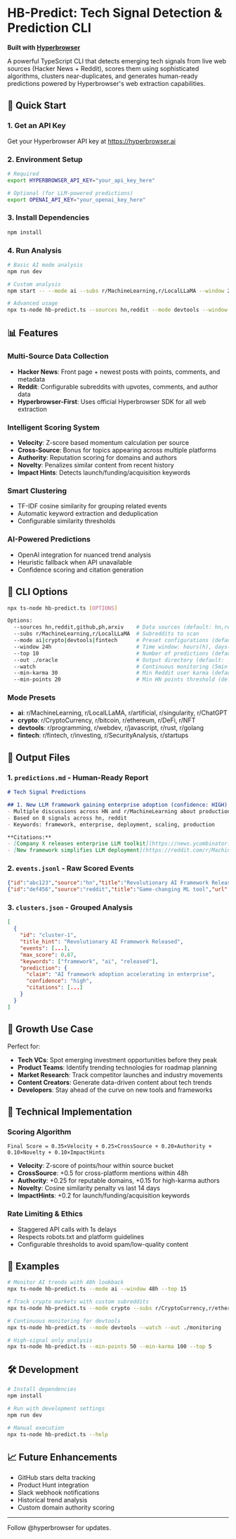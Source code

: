 # HB-Predict: Tech Signal Detection & Prediction CLI

**Built with [Hyperbrowser](https://hyperbrowser.ai)**

A powerful TypeScript CLI that detects emerging tech signals from live web sources (Hacker News + Reddit), scores them using sophisticated algorithms, clusters near-duplicates, and generates human-ready predictions powered by Hyperbrowser's web extraction capabilities.

## 🚀 Quick Start

### 1. Get an API Key
Get your Hyperbrowser API key at https://hyperbrowser.ai

### 2. Environment Setup
```bash
# Required
export HYPERBROWSER_API_KEY="your_api_key_here"

# Optional (for LLM-powered predictions)
export OPENAI_API_KEY="your_openai_key_here"
```

### 3. Install Dependencies
```bash
npm install
```

### 4. Run Analysis
```bash
# Basic AI mode analysis
npm run dev

# Custom analysis
npm start -- --mode ai --subs r/MachineLearning,r/LocalLLaMA --window 24h --top 10

# Advanced usage
npx ts-node hb-predict.ts --sources hn,reddit --mode devtools --window 48h --top 15 --out ./results
```

## 📊 Features

### Multi-Source Data Collection
- **Hacker News**: Front page + newest posts with points, comments, and metadata
- **Reddit**: Configurable subreddits with upvotes, comments, and author data
- **Hyperbrowser-First**: Uses official Hyperbrowser SDK for all web extraction

### Intelligent Scoring System
- **Velocity**: Z-score based momentum calculation per source
- **Cross-Source**: Bonus for topics appearing across multiple platforms
- **Authority**: Reputation scoring for domains and authors
- **Novelty**: Penalizes similar content from recent history
- **Impact Hints**: Detects launch/funding/acquisition keywords

### Smart Clustering
- TF-IDF cosine similarity for grouping related events
- Automatic keyword extraction and deduplication
- Configurable similarity thresholds

### AI-Powered Predictions
- OpenAI integration for nuanced trend analysis
- Heuristic fallback when API unavailable
- Confidence scoring and citation generation

## 🎯 CLI Options

```bash
npx ts-node hb-predict.ts [OPTIONS]

Options:
  --sources hn,reddit,github,ph,arxiv    # Data sources (default: hn,reddit)
  --subs r/MachineLearning,r/LocalLLaMA  # Subreddits to scan
  --mode ai|crypto|devtools|fintech      # Preset configurations (default: ai)
  --window 24h                           # Time window: hours(h), days(d), minutes(m)
  --top 10                               # Number of predictions (default: 10)
  --out ./oracle                         # Output directory (default: ./oracle)
  --watch                                # Continuous monitoring (5min intervals)
  --min-karma 30                         # Min Reddit user karma (default: 30)
  --min-points 20                        # Min HN points threshold (default: 20)
```

### Mode Presets
- **ai**: r/MachineLearning, r/LocalLLaMA, r/artificial, r/singularity, r/ChatGPT
- **crypto**: r/CryptoCurrency, r/bitcoin, r/ethereum, r/DeFi, r/NFT
- **devtools**: r/programming, r/webdev, r/javascript, r/rust, r/golang  
- **fintech**: r/fintech, r/investing, r/SecurityAnalysis, r/startups

## 📁 Output Files

### 1. `predictions.md` - Human-Ready Report
```markdown
# Tech Signal Predictions

## 1. New LLM framework gaining enterprise adoption (confidence: HIGH)
- Multiple discussions across HN and r/MachineLearning about production deployment
- Based on 8 signals across hn, reddit
- Keywords: framework, enterprise, deployment, scaling, production

**Citations:**
- [Company X releases enterprise LLM toolkit](https://news.ycombinator.com/item?id=123)
- [New framework simplifies LLM deployment](https://reddit.com/r/MachineLearning/...)
```

### 2. `events.jsonl` - Raw Scored Events
```json
{"id":"abc123","source":"hn","title":"Revolutionary AI Framework Released","url":"https://example.com","points":245,"score":0.87,"created_at":"2024-01-15T10:30:00Z"}
{"id":"def456","source":"reddit","title":"Game-changing ML tool","url":"https://reddit.com/r/ML/...","points":156,"score":0.76,"subreddit":"MachineLearning"}
```

### 3. `clusters.json` - Grouped Analysis
```json
[
  {
    "id": "cluster-1",
    "title_hint": "Revolutionary AI Framework Released",
    "events": [...],
    "max_score": 0.87,
    "keywords": ["framework", "ai", "released"],
    "prediction": {
      "claim": "AI framework adoption accelerating in enterprise",
      "confidence": "high",
      "citations": [...]
    }
  }
]
```

## 🎯 Growth Use Case

Perfect for:
- **Tech VCs**: Spot emerging investment opportunities before they peak
- **Product Teams**: Identify trending technologies for roadmap planning  
- **Market Research**: Track competitor launches and industry movements
- **Content Creators**: Generate data-driven content about tech trends
- **Developers**: Stay ahead of the curve on new tools and frameworks

## 🔧 Technical Implementation

### Scoring Algorithm
```
Final Score = 0.35×Velocity + 0.25×CrossSource + 0.20×Authority + 0.10×Novelty + 0.10×ImpactHints
```

- **Velocity**: Z-score of points/hour within source bucket
- **CrossSource**: +0.5 for cross-platform mentions within 48h
- **Authority**: +0.25 for reputable domains, +0.15 for high-karma authors
- **Novelty**: Cosine similarity penalty vs last 14 days
- **ImpactHints**: +0.2 for launch/funding/acquisition keywords

### Rate Limiting & Ethics
- Staggered API calls with 1s delays
- Respects robots.txt and platform guidelines
- Configurable thresholds to avoid spam/low-quality content

## 🚦 Examples

```bash
# Monitor AI trends with 48h lookback
npx ts-node hb-predict.ts --mode ai --window 48h --top 15

# Track crypto markets with custom subreddits  
npx ts-node hb-predict.ts --mode crypto --subs r/CryptoCurrency,r/ethereum --window 12h

# Continuous monitoring for devtools
npx ts-node hb-predict.ts --mode devtools --watch --out ./monitoring

# High-signal only analysis
npx ts-node hb-predict.ts --min-points 50 --min-karma 100 --top 5
```

## 🛠 Development

```bash
# Install dependencies
npm install

# Run with development settings
npm run dev

# Manual execution
npx ts-node hb-predict.ts --help
```

## 📈 Future Enhancements

- GitHub stars delta tracking
- Product Hunt integration  
- Slack webhook notifications
- Historical trend analysis
- Custom domain authority scoring

---

Follow @hyperbrowser for updates.
